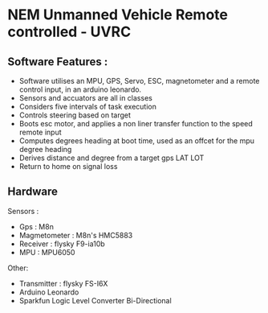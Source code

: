 # NEM Unmanned Vehicle Remote controlled - UVRC

## Software Features :

- Software utilises an MPU, GPS, Servo, ESC, magnetometer and a remote control input, in an arduino leonardo.
- Sensors and accuators are all in classes
- Considers five intervals of task execution
- Controls steering based on target 
- Boots esc motor, and applies a non liner transfer function to the speed remote input
- Computes degrees heading at boot time, used as an offcet for the mpu degree heading
- Derives distance and degree from a target gps LAT LOT
- Return to home on signal loss

## Hardware

Sensors :

- Gps : M8n
- Magmetometer : M8n's HMC5883
- Receiver : flysky F9-ia10b
- MPU : MPU6050

Other: 
- Transmitter : flysky FS-I6X
- Arduino Leonardo
- Sparkfun Logic Level Converter Bi-Directional



